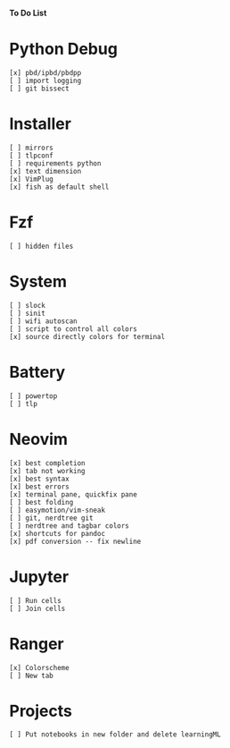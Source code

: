 **To Do List**

# Python Debug
    [x] pbd/ipbd/pbdpp
    [ ] import logging
    [ ] git bissect


# Installer
    [ ] mirrors
    [ ] tlpconf
    [ ] requirements python
    [x] text dimension
    [x] VimPlug
    [x] fish as default shell



# Fzf
    [ ] hidden files

# System
    [ ] slock
    [ ] sinit
    [ ] wifi autoscan
    [ ] script to control all colors
    [x] source directly colors for terminal

# Battery
    [ ] powertop 
    [ ] tlp

# Neovim
    [x] best completion
    [x] tab not working
    [x] best syntax
    [x] best errors
    [x] terminal pane, quickfix pane
    [ ] best folding
    [ ] easymotion/vim-sneak
    [ ] git, nerdtree git
    [ ] nerdtree and tagbar colors
    [x] shortcuts for pandoc
    [x] pdf conversion -- fix newline


    
# Jupyter
    [ ] Run cells
    [ ] Join cells
    
# Ranger
    [x] Colorscheme
    [ ] New tab

# Projects
    [ ] Put notebooks in new folder and delete learningML
